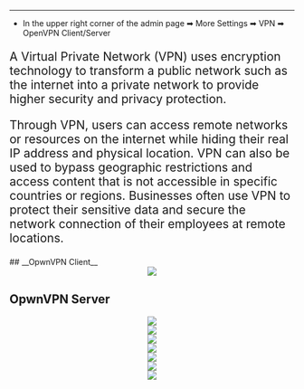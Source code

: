 <style>
    .text {
        font-size: 21px; 
    }
</style>
---
- In the upper right corner of the admin page ➡ More Settings ➡ VPN ➡ OpenVPN Client/Server

<p class="text">
A Virtual Private Network (VPN) uses encryption technology to transform a public network such as the internet into a private network to provide higher security and privacy protection. 
</p>
<p class="text">
Through VPN, users can access remote networks or resources on the internet while hiding their real IP address and physical location. VPN can also be used to bypass geographic restrictions and access content that is not accessible in specific countries or regions. Businesses often use VPN to protect their sensitive data and secure the network connection of their employees at remote locations.
</p>
## __OpwnVPN Client__


<div style="text-align: center;">
    <img class="boxshadow" src="/images/openvpn01.png">
</div>






## __OpwnVPN Server__





















<div style="text-align: center;">
    <img class="boxshadow" src="/images/openvpn02.png">
</div>

<div style="text-align: center;">
    <img class="boxshadow" src="/images/openvpn03.png">
</div>

<div style="text-align: center;">
    <img class="boxshadow" src="/images/openvpn04.png">
</div>

<div style="text-align: center;">
    <img class="boxshadow" src="/images/openvpn05.png">
</div>

<div style="text-align: center;">
    <img class="boxshadow" src="/images/openvpn06.png">
</div>

<div style="text-align: center;">
    <img class="boxshadow" src="/images/openvpn07.png">
</div>

<div style="text-align: center;">
    <img class="boxshadow" src="/images/openvpn08.png">
</div>

